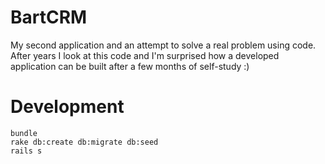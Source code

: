 

# BartCRM

My second application and an attempt to solve a real problem using code. After years I look at this code and I'm surprised how a developed application can be built after a few months of self-study :)

# Development

```
bundle
rake db:create db:migrate db:seed
rails s
```
